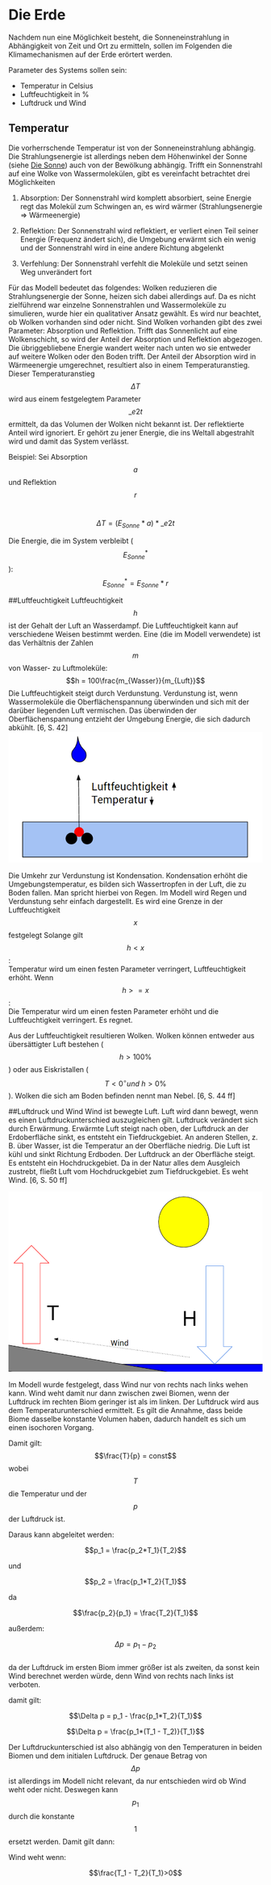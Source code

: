 # Die Erde

Nachdem nun eine Möglichkeit besteht, die Sonneneinstrahlung in Abhängigkeit von Zeit und Ort zu ermitteln, sollen im Folgenden die Klimamechanismen auf der Erde erörtert werden.

Parameter des Systems sollen sein: 
- Temperatur in Celsius
- Luftfeuchtigkeit in %
- Luftdruck und Wind


## Temperatur
Die vorherrschende Temperatur ist von der Sonneneinstrahlung abhängig. Die Strahlungsenergie ist allerdings neben dem Höhenwinkel der Sonne (siehe [Die Sonne](die_sonne.md)) auch von der Bewölkung abhängig.
Trifft ein Sonnenstrahl auf eine Wolke von Wassermolekülen, gibt es vereinfacht betrachtet drei Möglichkeiten
1. Absorption: Der Sonnenstrahl wird komplett absorbiert, seine Energie regt das Molekül zum Schwingen an, es wird wärmer (Strahlungsenergie => Wärmeenergie)

2. Reflektion: Der Sonnenstrahl wird reflektiert, er verliert einen Teil seiner Energie (Frequenz ändert sich), die Umgebung erwärmt sich ein wenig und der Sonnenstrahl wird in eine andere Richtung abgelenkt

3. Verfehlung: Der Sonnenstrahl verfehlt die Moleküle und setzt seinen Weg unverändert fort


Für das Modell bedeutet das folgendes: Wolken reduzieren die Strahlungsenergie der Sonne, heizen sich dabei allerdings auf.
Da es nicht zielführend war einzelne Sonnenstrahlen und Wassermoleküle zu simulieren, wurde hier ein qualitativer Ansatz gewählt. Es wird nur beachtet, ob Wolken vorhanden sind oder nicht. Sind Wolken vorhanden gibt des zwei Parameter: Absorption und Reflektion. Trifft das Sonnenlicht auf eine Wolkenschicht, so wird der Anteil der Absorption und Reflektion abgezogen. Die übriggebliebene Energie wandert weiter nach unten wo sie entweder auf weitere Wolken oder den Boden trifft. Der Anteil der Absorption wird in Wärmeenergie umgerechnet, resultiert also in einem Temperaturanstieg.
Dieser Temperaturanstieg $$\Delta T$$ wird aus einem festgelegtem Parameter $$\_e2t$$ ermittelt, da das Volumen der Wolken nicht bekannt ist. Der reflektierte Anteil wird ignoriert. Er gehört zu jener Energie, die ins Weltall abgestrahlt wird und damit das System verlässt.

Beispiel:
Sei Absorption $$a$$ und Reflektion $$r$$<br/>

$$\Delta T = (E_{Sonne} * a) * \_e2t$$

Die Energie, die im System verbleibt ($$E_{Sonne}^*$$):<br/>
$$E_{Sonne}^* = E_{Sonne} * r$$


##Luftfeuchtigkeit
Luftfeuchtigkeit $$h$$ ist der Gehalt der Luft an Wasserdampf. Die Luftfeuchtigkeit kann auf verschiedene Weisen bestimmt werden. Eine (die im Modell verwendete) ist das Verhältnis der Zahlen $$m$$ von Wasser- zu Luftmoleküle:
$$h = 100\frac{m_{Wasser}}{m_{Luft}}$$
Die Luftfeuchtigkeit steigt durch Verdunstung. Verdunstung ist, wenn Wassermoleküle die Oberflächenspannung überwinden und sich mit der darüber liegenden Luft vermischen. Das überwinden der Oberflächenspannung entzieht der Umgebung Energie, die sich dadurch abkühlt. [6, S. 42]
![Ein Wassermolekül durchbricht die Wasseroberfläche. Luftfeuchtigkeit steigt, Temperatur sinkt.](verdunstung.PNG)

Die Umkehr zur Verdunstung ist Kondensation. Kondensation erhöht die Umgebungstemperatur, es bilden sich Wassertropfen in der Luft, die zu Boden fallen. Man spricht hierbei von Regen.
Im Modell wird Regen und Verdunstung sehr einfach dargestellt. Es wird eine Grenze in der Luftfeuchtigkeit $$ x $$ festgelegt
Solange gilt $$ h<x $$: <br/>Temperatur wird um einen festen Parameter verringert, Luftfeuchtigkeit erhöht.
Wenn $$ h>=x $$:<br/>Die Temperatur wird um einen festen Parameter erhöht und die Luftfeuchtigkeit verringert. Es regnet.

Aus der Luftfeuchtigkeit resultieren Wolken. Wolken können entweder aus übersättigter Luft bestehen ($$ h > 100 \% $$) oder aus Eiskristallen ($$T<0^\circ und\ h>0 \% $$). Wolken die sich am Boden befinden nennt man Nebel. [6, S. 44 ff]


##Luftdruck und Wind
Wind ist bewegte Luft. Luft wird dann bewegt, wenn es einen Luftdruckunterschied auszugleichen gilt. Luftdruck verändert sich durch Erwärmung. Erwärmte Luft steigt nach oben, der Luftdruck an der Erdoberfläche sinkt, es entsteht ein Tiefdruckgebiet.
An anderen Stellen, z. B. über Wasser, ist die Temperatur an der Oberfläche niedrig. Die Luft ist kühl und sinkt Richtung Erdboden. Der Luftdruck an der Oberfläche steigt. Es entsteht ein Hochdruckgebiet.
Da in der Natur alles dem Ausgleich zustrebt, fließt Luft vom Hochdruckgebiet zum Tiefdruckgebiet. Es weht Wind. [6, S. 50 ff]

![](luftdruck.PNG)

Im Modell wurde festgelegt, dass Wind nur von rechts nach links wehen kann. Wind weht damit nur dann zwischen zwei Biomen, wenn der Luftdruck im rechten Biom geringer ist als im linken. 
Der Luftdruck wird aus dem Temperaturunterschied ermittelt.
Es gilt die Annahme, dass beide Biome dasselbe konstante Volumen haben, dadurch handelt es sich um einen isochoren Vorgang. 

Damit gilt: $$\frac{T}{p} = const$$ wobei $$T$$ die Temperatur und der $$p$$ der Luftdruck ist.

Daraus kann abgeleitet werden:

$$p_1 = \frac{p_2*T_1}{T_2}$$

und

$$p_2 = \frac{p_1*T_2}{T_1}$$

da 

$$\frac{p_2}{p_1} = \frac{T_2}{T_1}$$

außerdem:

$$\Delta p = p_1 - p_2 $$ <br/>
da der Luftdruck im ersten Biom immer größer ist als zweiten, da sonst kein Wind berechnet werden würde, denn Wind von rechts nach links ist verboten.

damit gilt:

$$\Delta p = p_1 - \frac{p_1*T_2}{T_1}$$

$$\Delta p = \frac{p_1*(T_1 - T_2)}{T_1}$$

Der Luftdruckunterschied ist also abhängig von den Temperaturen in beiden Biomen und dem initialen Luftdruck. Der genaue Betrag von $$\Delta p$$ ist allerdings im Modell nicht relevant, da nur entschieden wird ob Wind weht oder nicht. Deswegen kann $$p_1$$ durch die konstante $$1$$ ersetzt werden. Damit gilt dann:

Wind weht wenn:

$$\frac{T_1 - T_2}{T_1}>0$$




